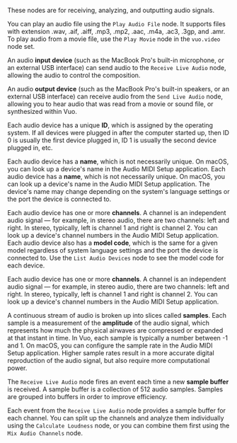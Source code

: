 These nodes are for receiving, analyzing, and outputting audio signals.

You can play an audio file using the `Play Audio File` node. It supports files with extension .wav, .aif, .aiff, .mp3, .mp2, .aac, .m4a, .ac3, .3gp, and .amr. To play audio from a movie file, use the `Play Movie` node in the `vuo.video` node set.

An audio **input device** (such as the MacBook Pro's built-in microphone, or an external USB interface) can send audio to the `Receive Live Audio` node, allowing the audio to control the composition.

An audio **output device** (such as the MacBook Pro's built-in speakers, or an external USB interface) can receive audio from the `Send Live Audio` node, allowing you to hear audio that was read from a movie or sound file, or synthesized within Vuo.

Each audio device has a unique **ID**, which is assigned by the operating system. If all devices were plugged in after the computer started up, then ID 0 is usually the first device plugged in, ID 1 is usually the second device plugged in, etc.

Each audio device has a **name**, which is not necessarily unique. On macOS, you can look up a device's name in the Audio MIDI Setup application.
Each audio device has a **name**, which is not necessarily unique.  On macOS, you can look up a device's name in the Audio MIDI Setup application.  The device's name may change depending on the system's language settings or the port the device is connected to.

Each audio device has one or more **channels**.  A channel is an independent audio signal — for example, in stereo audio, there are two channels: left and right. In stereo, typically, left is channel 1 and right is channel 2. You can look up a device's channel numbers in the Audio MIDI Setup application.
Each audio device also has a **model code**, which is the same for a given model regardless of system language settings and the port the device is connected to.  Use the `List Audio Devices` node to see the model code for each device.

Each audio device has one or more **channels**.  A channel is an independent audio signal — for example, in stereo audio, there are two channels: left and right. In stereo, typically, left is channel 1 and right is channel 2. You can look up a device's channel numbers in the Audio MIDI Setup application.

A continuous stream of audio is broken up into slices called **samples**.  Each sample is a measurement of the **amplitude** of the audio signal, which represents how much the physical airwaves are compressed or expanded at that instant in time.  In Vuo, each sample is typically a number between -1 and 1.  On macOS, you can configure the sample rate in the Audio MIDI Setup application.  Higher sample rates result in a more accurate digital reproduction of the audio signal, but also require more computational power.

The `Receive Live Audio` node fires an event each time a new **sample buffer** is received.  A sample buffer is a collection of 512 audio samples.  Samples are grouped into buffers in order to improve efficiency.

Each event from the `Receive Live Audio` node provides a sample buffer for each channel.  You can split up the channels and analyze them individually using the `Calculate Loudness` node, or you can combine them first using the `Mix Audio Channels` node.
